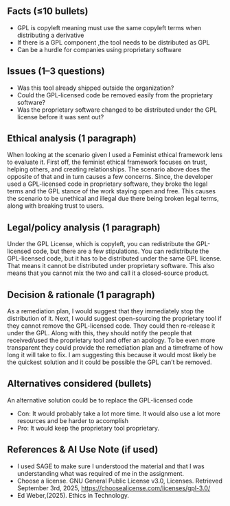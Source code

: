 ## Facts (≤10 bullets)
- GPL is copyleft meaning must use the same copyleft terms when distributing a derivative 
- If there is a GPL component ,the tool needs to be distributed as GPL 
- Can be a hurdle for companies using proprietary software 

## Issues (1–3 questions)
- Was this tool already shipped outside the organization? 
- Could the GPL-licensed code be removed easily from the proprietary software? 
- Was the proprietary software changed to be distributed under the GPL license before it was sent out? 

## Ethical analysis (1 paragraph) 
When looking at the scenario given I used a Feminist ethical framework lens to evaluate it. First off, the feminist ethical framework focuses on trust, helping others, and creating relationships. The scenario above does the opposite of that and in turn causes a few concerns. Since, the developer used a GPL-licensed code in proprietary software, they broke the legal terms and the GPL stance of the work staying open and free. This causes the scenario to be unethical and illegal due there being broken legal terms, along with breaking trust to users.

## Legal/policy analysis (1 paragraph)
Under the GPL License, which is copyleft,  you can redistribute the GPL-licensed code, but there are a few stipulations. You can redistribute the GPL-licensed code, but it has to be distributed under the same GPL license. That means it cannot be distributed under proprietary software. This also means that you cannot mix the two and call it a closed-source product. 

## Decision & rationale (1 paragraph)
As a remediation plan, I would suggest that they immediately stop the distribution of it. Next, I would suggest open-sourcing the proprietary tool if they cannot remove the GPL-licensed code. They could then re-release it under the GPL. Along with this, they should notify the people that received/used the proprietary tool and offer an apology. To be even more transparent they could provide the remediation plan and a timeframe of how long it will take to fix. I am suggesting this because it would most likely be the quickest solution and it could be possible the GPL can’t be removed.

## Alternatives considered (bullets)
An alternative solution could be to replace the GPL-licensed code
- Con: It would probably take a lot more time. It would also use a lot more resources and be harder to accomplish 
- Pro: It would keep the proprietary tool proprietary. 

## References & AI Use Note (if used)
- I used SAGE to make sure I understood the material and that I was understanding what was required of me in the assignment. 
- Choose a license. GNU General Public License v3.0, Licenses. Retrieved September 3rd, 2025, https://choosealicense.com/licenses/gpl-3.0/
- Ed Weber,(2025). Ethics in Technology. 
